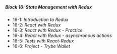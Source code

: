 ##### Block 16: State Management with Redux
*  16-1: *Introduction to Redux*
*  16-2: *React with Redux*
*  16-3: *React with Redux - Practice*
*  16-4: *React with Redux - asynchronous actions*
*  16-5: *Tests with React-Redux*
*  16-6: *Project - Trybe Wallet*